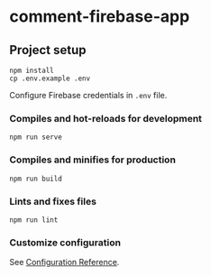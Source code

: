 # comment-firebase-app

## Project setup
```
npm install
cp .env.example .env
```

Configure Firebase credentials in `.env` file.

### Compiles and hot-reloads for development
```
npm run serve
```

### Compiles and minifies for production
```
npm run build
```

### Lints and fixes files
```
npm run lint
```

### Customize configuration
See [Configuration Reference](https://cli.vuejs.org/config/).
